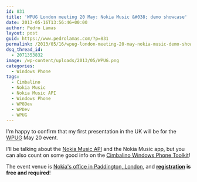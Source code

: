 ```yaml
---
id: 831
title: 'WPUG London meeting 20 May: Nokia Music &#038; demo showcase'
date: 2013-05-16T13:56:46+00:00
author: Pedro Lamas
layout: post
guid: https://www.pedrolamas.com/?p=831
permalink: /2013/05/16/wpug-london-meeting-20-may-nokia-music-demo-showcase/
dsq_thread_id:
  - 2071353832
image: /wp-content/uploads/2013/05/WPUG.png
categories:
  - Windows Phone
tags:
  - Cimbalino
  - Nokia Music
  - Nokia Music API
  - Windows Phone
  - WP8Dev
  - WPDev
  - WPUG
---
```

I'm happy to confirm that my first presentation in the UK will be for the [WPUG](http://wpug.net/) May 20 event.

I'll be talking about the [Nokia Music API](http://nokia.ly/musicapi) and the Nokia Music app, but you can also count on some good info on the [Cimbalino Windows Phone Toolkit](http://cimbalino.org)!

The event venue is [Nokia's office in Paddington, London](http://her.is/L4ycb), and **[registration](http://wpug31.eventbrite.com/) is free and required**!